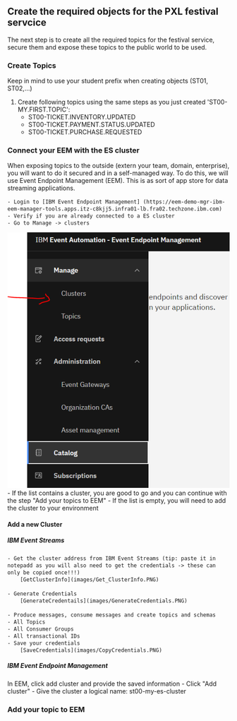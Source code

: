 ## Create the required objects for the PXL festival servcice
The next step is to create all the required topics for the festival service, secure them and expose these topics to the public world to be used.

### Create Topics
Keep in mind to use your student prefix when creating objects (ST01, ST02,...)
1. Create following topics using the same steps as you just created 'ST00-MY.FIRST.TOPIC':
	* ST00-TICKET.INVENTORY.UPDATED
	* ST00-TICKET.PAYMENT.STATUS.UPDATED
	* ST00-TICKET.PURCHASE.REQUESTED

### Connect your EEM with the ES cluster
When exposing topics to the outside (extern your team, domain, enterprise), you will want to do it secured and in a self-managed way. To do this, we will use Event Endpoint Management (EEM).
This is as sort of app store for data streaming applications.

	- Login to [IBM Event Endpoint Management] (https://eem-demo-mgr-ibm-eem-manager-tools.apps.itz-c8kjj5.infra01-lb.fra02.techzone.ibm.com)
	- Verify if you are already connected to a ES cluster 
	- Go to Manage -> clusters	
![ManageClusters](images/Tab_Clusters.PNG)
	- If the list contains a cluster, you are good to go and you can continue with the step "Add your topics to EEM"
	- If the list is empty, you will need to add the cluster to  your environment
	
#### Add a new Cluster
##### IBM Event Streams
	- Get the cluster address from IBM Event Streams (tip: paste it in notepadd as you will also need to get the credentials -> these can only be copied once!!!)
		[GetClusterInfo](images/Get_ClusterInfo.PNG)
		
	- Generate Credentials
		[GenerateCredentails](images/GenerateCredentials.PNG)
		
	- Produce messages, consume messages and create topics and schemas
	- All Topics
	- All Consumer Groups
	- All transactional IDs
	- Save your credentials
		[SaveCredentials](images/CopyCredentials.PNG)
		
		
##### IBM Event Endpoint Management
In EEM, click add cluster and provide the saved information
	- Click "Add cluster"
	- Give the cluster a logical name: st00-my-es-cluster
	
### Add your topic to EEM